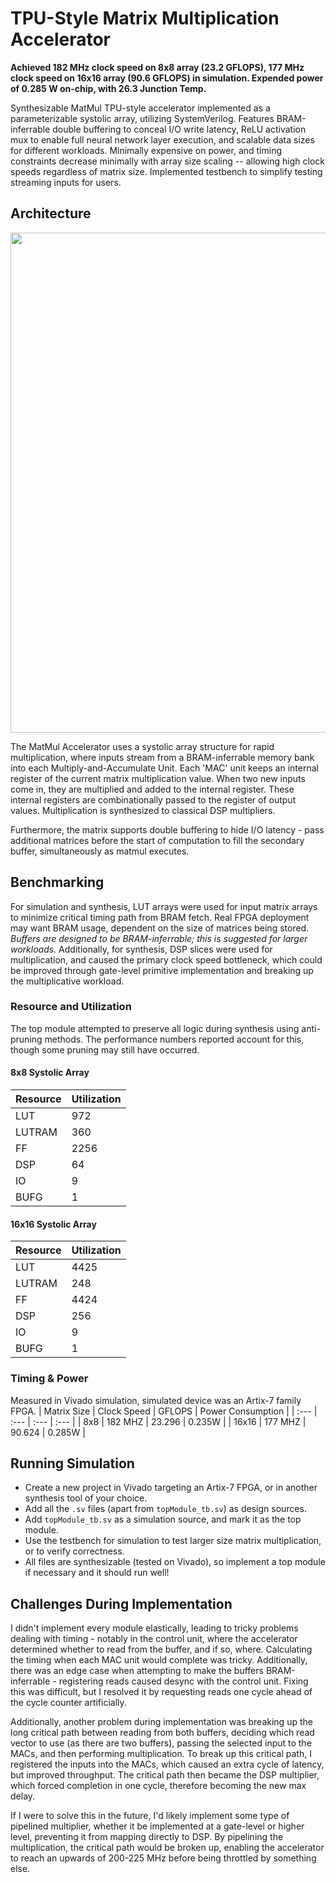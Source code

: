 # TPU-Style Matrix Multiplication Accelerator

**Achieved 182 MHz clock speed on 8x8 array (23.2 GFLOPS), 177 MHz clock speed on 16x16 array (90.6 GFLOPS) in simulation. Expended power of 0.285 W on-chip, with 26.3 Junction Temp.**

Synthesizable MatMul TPU-style accelerator implemented as a parameterizable systolic array, utilizing SystemVerilog. Features BRAM-inferrable double buffering to conceal I/O write latency, ReLU activation mux to enable full neural network layer execution, and scalable data sizes for different workloads. Minimally expensive on power, and timing constraints decrease minimally with array size scaling -- allowing high clock speeds regardless of matrix size. Implemented testbench to simplify testing streaming inputs for users.

## Architecture
<img src="https://github.com/user-attachments/assets/130be6fb-6c3b-4694-abdc-2de35c2f5459" height="800">


The MatMul Accelerator uses a systolic array structure for rapid multiplication, where inputs stream from a BRAM-inferrable memory bank into each Multiply-and-Accumulate Unit. Each 'MAC' unit keeps an internal register of the current matrix multiplication value. When two new inputs come in, they are multiplied and added to the internal register. These internal registers are combinationally passed to the register of output values. Multiplication is synthesized to classical DSP multipliers.

Furthermore, the matrix supports double buffering to hide I/O latency - pass additional matrices before the start of computation to fill the secondary buffer, simultaneously as matmul executes.

## Benchmarking

For simulation and synthesis, LUT arrays were used for input matrix arrays to minimize critical timing path from BRAM fetch. Real FPGA deployment may want BRAM usage, dependent on the size of matrices being stored. _Buffers are designed to be BRAM-inferrable; this is suggested for larger workloads._ Additionally, for synthesis, DSP slices were used for multiplication, and caused the primary clock speed bottleneck, which could be improved through gate-level primitive implementation and breaking up the multiplicative workload.

### Resource and Utilization
The top module attempted to preserve all logic during synthesis using anti-pruning methods. The performance numbers reported account for this, though some pruning may still have occurred.

#### 8x8 Systolic Array
| Resource | Utilization |
| :--- | :--- |
| LUT | 972 |
| LUTRAM | 360 |
| FF | 2256 |
| DSP | 64 |
| IO | 9 |
| BUFG | 1 |

#### 16x16 Systolic Array
| Resource | Utilization |
| :--- | :--- |
| LUT | 4425 |
| LUTRAM | 248 |
| FF | 4424 |
| DSP | 256 |
| IO | 9 |
| BUFG | 1 |

### Timing & Power
Measured in Vivado simulation, simulated device was an Artix-7 family FPGA.
| Matrix Size | Clock Speed | GFLOPS | Power Consumption |
| :--- | :--- | :--- | :--- |
| 8x8 | 182 MHZ | 23.296 | 0.235W |
| 16x16 | 177 MHZ | 90.624 | 0.285W |

## Running Simulation
- Create a new project in Vivado targeting an Artix-7 FPGA, or in another synthesis tool of your choice.
- Add all the `.sv` files (apart from `topModule_tb.sv`) as design sources.
- Add `topModule_tb.sv` as a simulation source, and mark it as the top module.
- Use the testbench for simulation to test larger size matrix multiplication, or to verify correctness.
- All files are synthesizable (tested on Vivado), so implement a top module if necessary and it should run well!

## Challenges During Implementation
I didn't implement every module elastically, leading to tricky problems dealing with timing - notably in the control unit, where the accelerator determined whether to read from the buffer, and if so, where. Calculating the timing when each MAC unit would complete was tricky. Additionally, there was an edge case when attempting to make the buffers BRAM-inferrable - registering reads caused desync with the control unit. Fixing this was difficult, but I resolved it by requesting reads one cycle ahead of the cycle counter artificially. 

Additionally, another problem during implementation was breaking up the long critical path between reading from both buffers, deciding which read vector to use (as there are two buffers), passing the selected input to the MACs, and then performing multiplication. To break up this critical path, I registered the inputs into the MACs, which caused an extra cycle of latency, but improved throughput. The critical path then became the DSP multiplier, which forced completion in one cycle, therefore becoming the new max delay.

If I were to solve this in the future, I'd likely implement some type of pipelined multiplier, whether it be implemented at a gate-level or higher level, preventing it from mapping directly to DSP. By pipelining the multiplication, the critical path would be broken up, enabling the accelerator to reach an upwards of 200-225 MHz before being throttled by something else.
